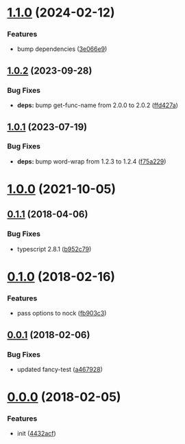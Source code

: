 # [1.1.0](https://github.com/oclif/fancy-test-nock/compare/1.0.2...1.1.0) (2024-02-12)


### Features

* bump dependencies ([3e066e9](https://github.com/oclif/fancy-test-nock/commit/3e066e9363decd37d90b940fc4058f1518dde4f3))



## [1.0.2](https://github.com/oclif/fancy-test-nock/compare/1.0.1...1.0.2) (2023-09-28)


### Bug Fixes

* **deps:** bump get-func-name from 2.0.0 to 2.0.2 ([ffd427a](https://github.com/oclif/fancy-test-nock/commit/ffd427a7f64cde7c29e33050a2c0f035f30dda90))



## [1.0.1](https://github.com/oclif/fancy-test-nock/compare/v1.0.0...1.0.1) (2023-07-19)


### Bug Fixes

* **deps:** bump word-wrap from 1.2.3 to 1.2.4 ([f75a229](https://github.com/oclif/fancy-test-nock/commit/f75a229afc8bb2bab1fbae436be0d9faecaec3b6))



# [1.0.0](https://github.com/oclif/fancy-test-nock/compare/v0.1.1...v1.0.0) (2021-10-05)



## [0.1.1](https://github.com/oclif/fancy-test-nock/compare/v0.1.0...v0.1.1) (2018-04-06)


### Bug Fixes

* typescript 2.8.1 ([b952c79](https://github.com/oclif/fancy-test-nock/commit/b952c792ad24804890df1550e7ced764362c4c1b))



# [0.1.0](https://github.com/oclif/fancy-test-nock/compare/v0.0.1...v0.1.0) (2018-02-16)


### Features

* pass options to nock ([fb903c3](https://github.com/oclif/fancy-test-nock/commit/fb903c39657ba9a9b67151f08e6ed7c896b69af2))



## [0.0.1](https://github.com/oclif/fancy-test-nock/compare/v0.0.0...v0.0.1) (2018-02-06)


### Bug Fixes

* updated fancy-test ([a467928](https://github.com/oclif/fancy-test-nock/commit/a467928a9bcf4baddb6636a70bf98880121fe626))



# [0.0.0](https://github.com/oclif/fancy-test-nock/compare/4432acf6841a71b704bc64fd49d5dea2e61248db...v0.0.0) (2018-02-05)


### Features

* init ([4432acf](https://github.com/oclif/fancy-test-nock/commit/4432acf6841a71b704bc64fd49d5dea2e61248db))



